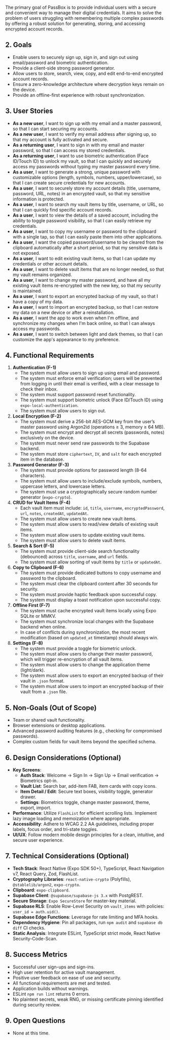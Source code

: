 The primary goal of PassBox is to provide individual users with a secure and convenient way to manage their digital credentials. It aims to solve the problem of users struggling with remembering multiple complex passwords by offering a robust solution for generating, storing, and accessing encrypted account records.

## 2. Goals

*   Enable users to securely sign up, sign in, and sign out using email/password and biometric authentication.
*   Provide a client-side strong password generator.
*   Allow users to store, search, view, copy, and edit end-to-end encrypted account records.
*   Ensure a zero-knowledge architecture where decryption keys remain on the device.
*   Provide an offline-first experience with robust synchronization.

## 3. User Stories

*   **As a new user**, I want to sign up with my email and a master password, so that I can start securing my accounts.
*   **As a new user**, I want to verify my email address after signing up, so that my account is fully activated and secure.
*   **As a returning user**, I want to sign in with my email and master password, so that I can access my stored credentials.
*   **As a returning user**, I want to use biometric authentication (Face ID/Touch ID) to unlock my vault, so that I can quickly and securely access my passwords without typing my master password every time.
*   **As a user**, I want to generate a strong, unique password with customizable options (length, symbols, numbers, upper/lowercase), so that I can create secure credentials for new accounts.
*   **As a user**, I want to securely store my account details (title, username, password, URL, notes) in an encrypted vault, so that my sensitive information is protected.
*   **As a user**, I want to search my vault items by title, username, or URL, so that I can quickly find specific account records.
*   **As a user**, I want to view the details of a saved account, including the ability to toggle password visibility, so that I can easily retrieve my credentials.
*   **As a user**, I want to copy my username or password to the clipboard with a single tap, so that I can easily paste them into other applications.
*   **As a user**, I want the copied password/username to be cleared from the clipboard automatically after a short period, so that my sensitive data is not exposed.
*   **As a user**, I want to edit existing vault items, so that I can update my credentials or other account details.
*   **As a user**, I want to delete vault items that are no longer needed, so that my vault remains organized.
*   **As a user**, I want to change my master password, and have all my existing vault items re-encrypted with the new key, so that my security is maintained.
*   **As a user**, I want to export an encrypted backup of my vault, so that I have a copy of my data.
*   **As a user**, I want to import an encrypted backup, so that I can restore my data on a new device or after a reinstallation.
*   **As a user**, I want the app to work even when I'm offline, and synchronize my changes when I'm back online, so that I can always access my passwords.
*   **As a user**, I want to switch between light and dark themes, so that I can customize the app's appearance to my preference.

## 4. Functional Requirements

1.  **Authentication (F-1)**
    *   The system must allow users to sign up using email and password.
    *   The system must enforce email verification; users will be prevented from logging in until their email is verified, with a clear message to check their inbox.
    *   The system must support password reset functionality.
    *   The system must support biometric unlock (Face ID/Touch ID) using `expo-local-authentication`.
    *   The system must allow users to sign out.
2.  **Local Encryption (F-2)**
    *   The system must derive a 256-bit AES-GCM key from the user’s master password using Argon2id (operations ≥ 3, memory ≥ 64 MB).
    *   The system must encrypt and decrypt all secrets (passwords, notes) exclusively on the device.
    *   The system must never send raw passwords to the Supabase backend.
    *   The system must store `ciphertext`, `IV`, and `salt` for each encrypted item in the database.
3.  **Password Generator (F-3)**
    *   The system must provide options for password length (8-64 characters).
    *   The system must allow users to include/exclude symbols, numbers, uppercase letters, and lowercase letters.
    *   The system must use a cryptographically secure random number generator (`expo-crypto`).
4.  **CRUD for Vault Items (F-4)**
    *   Each vault item must include: `id`, `title`, `username`, `encryptedPassword`, `url`, `notes`, `createdAt`, `updatedAt`.
    *   The system must allow users to create new vault items.
    *   The system must allow users to read/view details of existing vault items.
    *   The system must allow users to update existing vault items.
    *   The system must allow users to delete vault items.
5.  **Search & Sort (F-5)**
    *   The system must provide client-side search functionality (debounced) across `title`, `username`, and `url` fields.
    *   The system must allow sorting of vault items by `title` or `updatedAt`.
6.  **Copy to Clipboard (F-6)**
    *   The system must provide dedicated buttons to copy username and password to the clipboard.
    *   The system must clear the clipboard content after 30 seconds for security.
    *   The system must provide haptic feedback upon successful copy.
    *   The system must display a toast notification upon successful copy.
7.  **Offline First (F-7)**
    *   The system must cache encrypted vault items locally using Expo SQLite or MMKV.
    *   The system must synchronize local changes with the Supabase backend when online.
    *   In case of conflicts during synchronization, the most recent modification (based on `updated_at` timestamp) should always win.
8.  **Settings (F-8)**
    *   The system must provide a toggle for biometric unlock.
    *   The system must allow users to change their master password, which will trigger re-encryption of all vault items.
    *   The system must allow users to change the application theme (light/dark).
    *   The system must allow users to export an encrypted backup of their vault in `.json` format.
    *   The system must allow users to import an encrypted backup of their vault from a `.json` file.

## 5. Non-Goals (Out of Scope)

*   Team or shared vault functionality.
*   Browser extensions or desktop applications.
*   Advanced password auditing features (e.g., checking for compromised passwords).
*   Complex custom fields for vault items beyond the specified schema.

## 6. Design Considerations (Optional)

*   **Key Screens**:
    *   **Auth Stack**: Welcome → Sign In → Sign Up → Email verification → Biometrics opt-in.
    *   **Vault List**: Search bar, add-item FAB, item cards with copy icons.
    *   **Item Detail / Edit**: Secure text boxes, visibility toggle, generator drawer.
    *   **Settings**: Biometrics toggle, change master password, theme, export, import.
*   **Performance**: Utilize `FlashList` for efficient scrolling lists. Implement lazy image loading and memoization where appropriate.
*   **Accessibility**: Adhere to WCAG 2.2 AA guidelines, including proper labels, focus order, and tri-state toggles.
*   **UI/UX**: Follow modern mobile design principles for a clean, intuitive, and secure user experience.

## 7. Technical Considerations (Optional)

*   **Tech Stack**: React Native (Expo SDK 50+), TypeScript, React Navigation v7, React Query, Zod, FlashList.
*   **Cryptography Libraries**: `react-native-crypto` (Polyfills), `@stablelib/argon2`, `expo-crypto`.
*   **Clipboard**: `expo-clipboard`.
*   **Supabase Client**: `@supabase/supabase-js 3.x` with PostgREST.
*   **Secure Storage**: `Expo SecureStore` for master-key material.
*   **Supabase RLS**: Enable Row-Level Security on `vault_items` with policies: `user_id = auth.uid()`.
*   **Supabase Edge Functions**: Leverage for rate limiting and MFA hooks.
*   **Dependency Hygiene**: Pin all packages, run `npm audit` and `supabase db diff` CI checks.
*   **Static Analysis**: Integrate ESLint, TypeScript strict mode, React Native Security-Code-Scan.

## 8. Success Metrics

*   Successful user sign-ups and sign-ins.
*   High user retention for active vault management.
*   Positive user feedback on ease of use and security.
*   All functional requirements are met and tested.
*   Application builds without warnings.
*   ESLint `npm run lint` returns 0 errors.
*   No plaintext secrets, weak RNG, or missing certificate pinning identified during security review.

## 9. Open Questions

*   None at this time.
